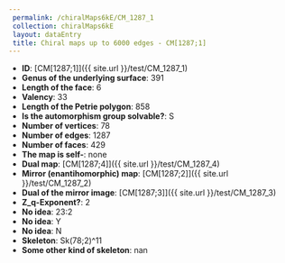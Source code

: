 ```yaml
--- 
 permalink: /chiralMaps6kE/CM_1287_1 
 collection: chiralMaps6kE
 layout: dataEntry
 title: Chiral maps up to 6000 edges - CM[1287;1]
---
```


- **ID**: [CM[1287;1]]({{ site.url }}/test/CM_1287_1)
- **Genus of the underlying surface**: 391
- **Length of the face**: 6
- **Valency**: 33
- **Length of the Petrie polygon**: 858
- **Is the automorphism group solvable?**: S
- **Number of vertices**: 78
- **Number of edges**: 1287
- **Number of faces**: 429
- **The map is self-**: none
- **Dual map**: [CM[1287;4]]({{ site.url }}/test/CM_1287_4)
- **Mirror (enantihomorphic) map**: [CM[1287;2]]({{ site.url }}/test/CM_1287_2)
- **Dual of the mirror image**: [CM[1287;3]]({{ site.url }}/test/CM_1287_3)
- **Z_q-Exponent?**: 2
- **No idea**:  23:2
- **No idea**: Y
- **No idea**: N
- **Skeleton**: Sk(78;2)^11
- **Some other kind of skeleton**: nan
